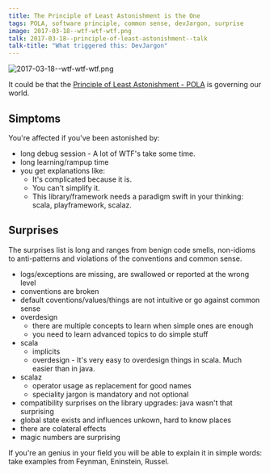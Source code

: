 ```yaml
---
title: The Principle of Least Astonishment is the One
tags: POLA, software principle, common sense, devJargon, surprise
image: 2017-03-18--wtf-wtf-wtf.png
talk: 2017-03-18--principle-of-least-astonishment--talk
talk-title: "What triggered this: DevJargon"
---
```

![2017-03-18--wtf-wtf-wtf.png](http://raisercostin.org/2017-03-18--wtf-wtf-wtf.png)

It could be that the [Principle of Least Astonishment - POLA](https://en.wikipedia.org/wiki/Principle_of_least_astonishment) is governing our world.

## Simptoms
You're affected if you've been astonished by:
- long debug session - A lot of WTF's take some time.
- long learning/rampup time
- you get explanations like:
  - It's complicated because it is.
  - You can't simplify it.
  - This library/framework needs a paradigm swift in your thinking: scala, playframework, scalaz.
  
## Surprises
The surprises list is long and ranges from benign code smells, non-idioms to anti-patterns and violations of the conventions and common sense.
- logs/exceptions are missing, are swallowed or reported at the wrong level
- conventions are broken
- default coventions/values/things are not intuitive or go against common sense
- overdesign
	- there are multiple concepts to learn when simple ones are enough
	- you need to learn advanced topics to do simple stuff
- scala
  - implicits
  - overdesign - It's very easy to overdesign things in scala. Much easier than in java.
- scalaz
  - operator usage as replacement for good names
  - speciality jargon is mandatory and not optional
- compatibility surprises on the library upgrades: java wasn't that surprising
- global state exists and influences unkown, hard to know places
- there are colateral effects
- magic numbers are surprising
  
If you're an genius in your field you will be able to explain it in simple words: take examples from Feynman, Eninstein, Russel.
